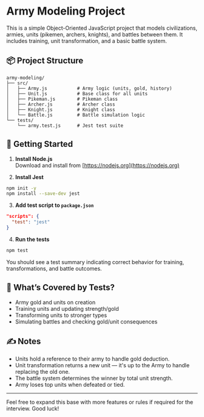 # Army Modeling Project

This is a simple Object-Oriented JavaScript project that models civilizations, armies, units (pikemen, archers, knights), and battles between them. It includes training, unit transformation, and a basic battle system.

## 📦 Project Structure

```
army-modeling/
├── src/
│   ├── Army.js           # Army logic (units, gold, history)
│   ├── Unit.js           # Base class for all units
│   ├── Pikeman.js        # Pikeman class
│   ├── Archer.js         # Archer class
│   ├── Knight.js         # Knight class
│   └── Battle.js         # Battle simulation logic
└── tests/
    └── army.test.js      # Jest test suite
```

## 🚀 Getting Started

1. **Install Node.js**  
   Download and install from [https://nodejs.org](https://nodejs.org)

2. **Install Jest**
```bash
npm init -y
npm install --save-dev jest
```

3. **Add test script to `package.json`**
```json
"scripts": {
  "test": "jest"
}
```

4. **Run the tests**
```bash
npm test
```

You should see a test summary indicating correct behavior for training, transformations, and battle outcomes.

## 🧪 What’s Covered by Tests?

- Army gold and units on creation
- Training units and updating strength/gold
- Transforming units to stronger types
- Simulating battles and checking gold/unit consequences

## ✍️ Notes

- Units hold a reference to their army to handle gold deduction.
- Unit transformation returns a new unit — it's up to the Army to handle replacing the old one.
- The battle system determines the winner by total unit strength.
- Army loses top units when defeated or tied.

---

Feel free to expand this base with more features or rules if required for the interview. Good luck!
